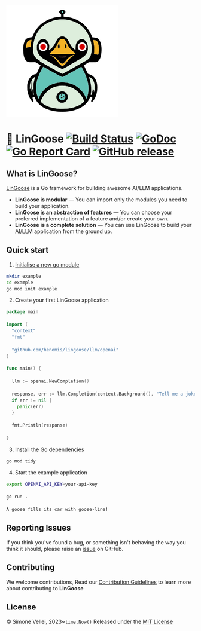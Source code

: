 ![lingoose](docs/static/lingoose-small.png)


# 🪿 LinGoose [![Build Status](https://github.com/henomis/lingoose/actions/workflows/checks.yml/badge.svg)](https://github.com/henomis/lingoose/actions/workflows/checks.yml) [![GoDoc](https://godoc.org/github.com/henomis/lingoose?status.svg)](https://godoc.org/github.com/henomis/lingoose) [![Go Report Card](https://goreportcard.com/badge/github.com/henomis/lingoose)](https://goreportcard.com/report/github.com/henomis/lingoose) [![GitHub release](https://img.shields.io/github/release/henomis/lingoose.svg)](https://github.com/henomis/lingoose/releases)



## What is LinGoose?

[LinGoose](https://github.com/henomis/lingoose) is a Go framework for building awesome AI/LLM applications.<br/>

- **LinGoose is modular** — You can import only the modules you need to build your application.
- **LinGoose is an abstraction of features** — You can choose your preferred implementation of a feature and/or create your own.
- **LinGoose is a complete solution** — You can use LinGoose to build your AI/LLM application from the ground up.



## Quick start
1. [Initialise a new go module](https://golang.org/doc/tutorial/create-module)

```sh
mkdir example
cd example
go mod init example
```

2. Create your first LinGoose application

```go
package main

import (
  "context"
  "fmt"

  "github.com/henomis/lingoose/llm/openai"
)

func main() {

  llm := openai.NewCompletion()

  response, err := llm.Completion(context.Background(), "Tell me a joke about geese")
  if err != nil {
    panic(err)
  }

  fmt.Println(response)

}
```

3. Install the Go dependencies
```sh
go mod tidy
```

4. Start the example application

```sh
export OPENAI_API_KEY=your-api-key

go run .

A goose fills its car with goose-line!
```

## Reporting Issues

If you think you've found a bug, or something isn't behaving the way you think it should, please raise an [issue](https://github.com/henomis/lingoose/issues) on GitHub.

## Contributing

We welcome contributions, Read our [Contribution Guidelines](https://github.com/henomis/lingoose/blob/master/CONTRIBUTING.md) to learn more about contributing to **LinGoose**

## License

© Simone Vellei, 2023~`time.Now()`
Released under the [MIT License](LICENSE)